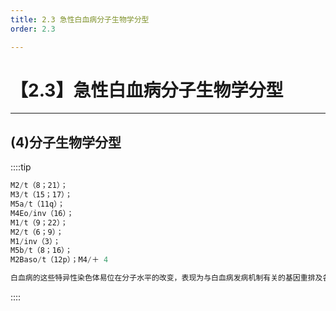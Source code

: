 ```yaml
---
title: 2.3 急性白血病分子生物学分型
order: 2.3

---
```


# 【2.3】急性白血病分子生物学分型

<kaodian :text="'血液学检验记忆卡'" />

<!-- ###### 第十六章 白血病概述

> 临床血液学检验 -->

<beitiX/>

---

## (4)分子生物学分型

<son :text="'血液学检验记忆卡'" text1="(4)分子生物学分型" :textOption="[['超纲','暂无科目',''],['超纲','暂无科目',''],['了解','相关专业知识','专业知识']]" />

::::tip

```js
M2/t（8；21）；
M3/t（15；17）；
M5a/t（11q）；
M4Eo/inv（16）；
M1/t（9；22）；
M2/t（6；9）；
M1/inv（3）；
M5b/t（8；16）；
M2Baso/t（12p）；M4/＋ 4

白血病的这些特异性染色体易位在分子水平的改变，表现为与白血病发病机制有关的基因重排及各种融合基因（fusion gene）的形成，在病程中比较稳定，是可靠的分子标志。
```

::::
